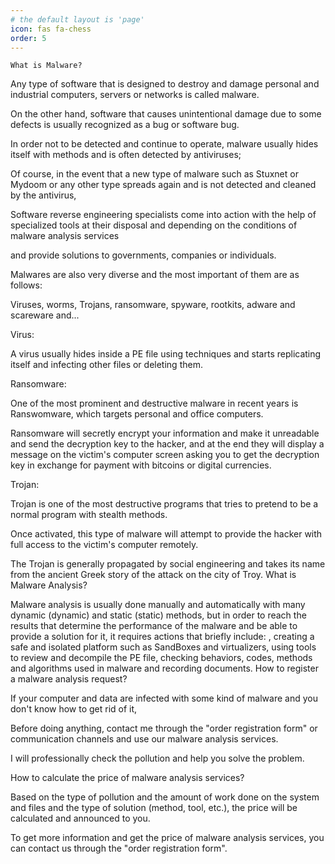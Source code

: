 ```yaml
---
# the default layout is 'page'
icon: fas fa-chess
order: 5
---
```

    

    What is Malware?

Any type of software that is designed to destroy and damage personal and industrial computers, servers or networks is called malware.

On the other hand, software that causes unintentional damage due to some defects is usually recognized as a bug or software bug.

In order not to be detected and continue to operate, malware usually hides itself with methods and is often detected by antiviruses;

Of course, in the event that a new type of malware such as Stuxnet or Mydoom or any other type spreads again and is not detected and cleaned by the antivirus,

Software reverse engineering specialists come into action with the help of specialized tools at their disposal and depending on the conditions of malware analysis services

and provide solutions to governments, companies or individuals.

Malwares are also very diverse and the most important of them are as follows:

Viruses, worms, Trojans, ransomware, spyware, rootkits, adware and scareware and...



Virus:

A virus usually hides inside a PE file using techniques and starts replicating itself and infecting other files or deleting them.



Ransomware:

One of the most prominent and destructive malware in recent years is Ranswomware, which targets personal and office computers.

Ransomware will secretly encrypt your information and make it unreadable and send the decryption key to the hacker, and at the end they will display a message on the victim's computer screen asking you to get the decryption key in exchange for payment with bitcoins or digital currencies.



Trojan:

Trojan is one of the most destructive programs that tries to pretend to be a normal program with stealth methods.

Once activated, this type of malware will attempt to provide the hacker with full access to the victim's computer remotely.

The Trojan is generally propagated by social engineering and takes its name from the ancient Greek story of the attack on the city of Troy.
What is Malware Analysis?

Malware analysis is usually done manually and automatically with many dynamic (dynamic) and static (static) methods, but in order to reach the results that determine the performance of the malware and be able to provide a solution for it, it requires actions that briefly include: , creating a safe and isolated platform such as SandBoxes and virtualizers, using tools to review and decompile the PE file, checking behaviors, codes, methods and algorithms used in malware and recording documents.
How to register a malware analysis request?

If your computer and data are infected with some kind of malware and you don't know how to get rid of it,

Before doing anything, contact me through the "order registration form" or communication channels and use our malware analysis services.

I will professionally check the pollution and help you solve the problem.


How to calculate the price of malware analysis services?

Based on the type of pollution and the amount of work done on the system and files and the type of solution (method, tool, etc.), the price will be calculated and announced to you.

To get more information and get the price of malware analysis services, you can contact us through the "order registration form".